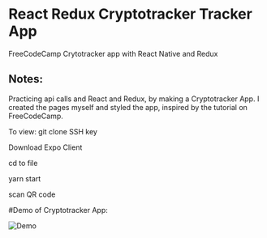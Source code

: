 # React Redux Cryptotracker Tracker App

FreeCodeCamp Crytotracker app with React Native and Redux

## Notes:

Practicing api calls and React and Redux, by making a Cryptotracker App. 
I created the pages myself and styled the app, inspired by the tutorial on FreeCodeCamp.

To view:
  git clone SSH key

  Download Expo Client
  
  cd to file
  
  yarn start
  
  scan QR code
  
  #Demo of Cryptotracker App:

![Demo](https://user-images.githubusercontent.com/26763021/34479950-5db2c1d6-efa1-11e7-9f45-da2e62c56ae6.gif)

